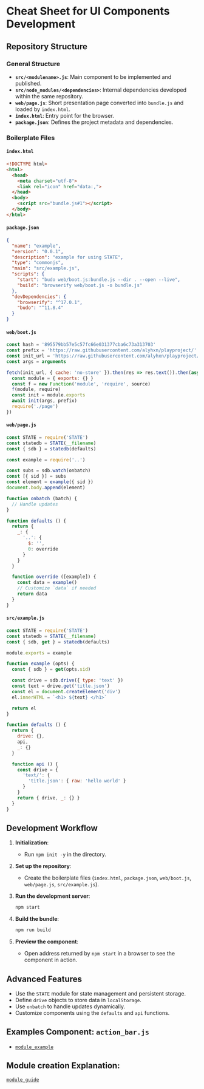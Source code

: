 # Cheat Sheet for UI Components Development

## Repository Structure

### General Structure
- **`src/<modulename>.js`**: Main component to be implemented and published.
- **`src/node_modules/<dependencies>`**: Internal dependencies developed within the same repository.
- **`web/page.js`**: Short presentation page converted into `bundle.js` and loaded by `index.html`.
- **`index.html`**: Entry point for the browser.
- **`package.json`**: Defines the project metadata and dependencies.

### Boilerplate Files

#### `index.html`
```html
<!DOCTYPE html>
<html>
  <head>
    <meta charset="utf-8">
    <link rel="icon" href="data:,">
  </head>
  <body>
    <script src="bundle.js#1"></script>
  </body>
</html>
```

#### `package.json`
```json
{
  "name": "example",
  "version": "0.0.1",
  "description": "example for using STATE",
  "type": "commonjs",
  "main": "src/example.js",
  "scripts": {
    "start": "budo web/boot.js:bundle.js --dir . --open --live",
    "build": "browserify web/boot.js -o bundle.js"
  },
  "devDependencies": {
    "browserify": "^17.0.1",
    "budo": "^11.8.4"
  }
}
```

#### `web/boot.js`
```javascript
const hash = '895579bb57e5c57fc66e031377cba6c73a313703'
const prefix = 'https://raw.githubusercontent.com/alyhxn/playproject/' + hash + '/'
const init_url = 'https://raw.githubusercontent.com/alyhxn/playproject/' + hash + '/doc/state/example/init.js'
const args = arguments

fetch(init_url, { cache: 'no-store' }).then(res => res.text()).then(async source => {
  const module = { exports: {} }
  const f = new Function('module', 'require', source)
  f(module, require)
  const init = module.exports
  await init(args, prefix)
  require('./page')
})
```

#### `web/page.js`
```javascript
const STATE = require('STATE')
const statedb = STATE(__filename)
const { sdb } = statedb(defaults)

const example = require('..')

const subs = sdb.watch(onbatch)
const [{ sid }] = subs
const element = example({ sid })
document.body.append(element)

function onbatch (batch) {
  // Handle updates
}

function defaults () {
  return {
    _: {
      '..': {
        $: '',
        0: override
      }
    }
  }

  function override ([example]) {
    const data = example()
    // Customize `data` if needed
    return data
  }
}
```

#### `src/example.js`
```javascript
const STATE = require('STATE')
const statedb = STATE(__filename)
const { sdb, get } = statedb(defaults)

module.exports = example

function example (opts) {
  const { sdb } = get(opts.sid)

  const drive = sdb.drive({ type: 'text' })
  const text = drive.get('title.json')
  const el = document.createElement('div')
  el.innerHTML = `<h1> ${text} </h1>`

  return el
}

function defaults () {
  return {
    drive: {},
    api,
    _: {}
  }

  function api () {
    const drive = {
      'text/': {
        'title.json': { raw: 'hello world' }
      }
    }
    return { drive, _: {} }
  }
}
```

## Development Workflow
1. **Initialization**:
   - Run `npm init -y` in the directory.

2. **Set up the repository**:
   - Create the boilerplate files (`index.html`, `package.json`, `web/boot.js`, `web/page.js`, `src/example.js`).

3. **Run the development server**:
   ```bash
   npm start
   ```

4. **Build the bundle**:
   ```bash
   npm run build
   ```

5. **Preview the component**:
   - Open address returned by `npm start` in a browser to see the component in action.

## Advanced Features

- Use the `STATE` module for state management and persistent storage.
- Define `drive` objects to store data in `localStorage`.
- Use `onbatch` to handle updates dynamically.
- Customize components using the `defaults` and `api` functions.

## Examples Component: `action_bar.js`
- [`module_example`](./tabs_commented.js)

## Module creation Explanation:
[`module_guide`](./deep_guide_for_modules.md)